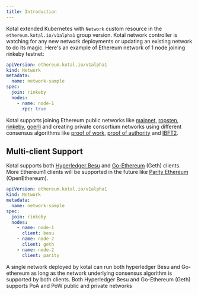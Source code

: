 ```yaml
---
title: Introduction
---
```


Kotal extended Kubernetes with `Network` custom resource in the `ethereum.kotal.io/v1alpha1` group version.
Kotal network controller is watching for any new network deployments or updating an existing network to do its magic.
Here's an example of Ethereum network of 1 node joining rinkeby testnet:

```yaml {1-2}
apiVersion: ethereum.kotal.io/v1alpha1
kind: Network
metadata:
  name: network-sample
spec:
  join: rinkeby
  nodes:
    - name: node-1
      rpc: true
```

Kotal supports joining Ethereum public networks like [mainnet](examples/mainnet), [ropsten](examples/ropsten), [rinkeby](examples/rinkeby), [goerli](examples/goerli) and creating private consortium networks using different consensus algorithms like [proof of work](examples/pow), [proof of authority](examples/poa) and [IBFT2](examples/ibft2).

## Multi-client Support
Kotal supports both [Hyperledger Besu](https://besu.hyperledger.org) and [Go-Ethereum](https://geth.ethereum.org) (Geth) clients. More Ethereum1 clients will be supported in the future like [Parity Ethereum](https://www.parity.io/ethereum/) (OpenEthereum).

```yaml {9,11,13}
apiVersion: ethereum.kotal.io/v1alpha1
kind: Network
metadata:
  name: network-sample
spec:
  join: rinkeby
  nodes:
    - name: node-1
      client: besu
    - name: node-2
      client: geth
    - name: node-2
      client: parity
```
A single network deployed by kotal can run both hyperledger Besu and Go-ethereum as long as the network underlying consensus algorithm is supported by both clients. Both Hyperledger Besu and Go-Ethereum (Geth) supports PoA and PoW public and private networks